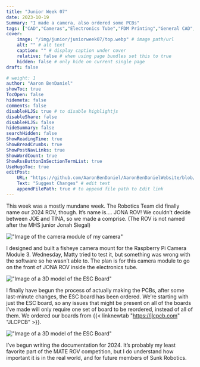 ```yaml
---
title: "Junior Week 07"
date: 2023-10-19
Summary: "I made a camera, also ordered some PCBs"
tags: ["CAD","Cameras","Electronics Tube","FDM Printing","General CAD","PCB Design","Manufacturing","Robotics Shop Blog","Sunk Robotics"]
cover:
    image: "/img/junior/juniorweek07/top.webp" # image path/url
    alt: "" # alt text
    caption: "" # display caption under cover
    relative: false # when using page bundles set this to true
    hidden: false # only hide on current single page
draft: false

# weight: 1
author: "Aaron BenDaniel"
showToc: true
TocOpen: false
hidemeta: false
comments: false
disableHLJS: true # to disable highlightjs
disableShare: false
disableHLJS: false
hideSummary: false
searchHidden: false
ShowReadingTime: true
ShowBreadCrumbs: true
ShowPostNavLinks: true
ShowWordCount: true
ShowRssButtonInSectionTermList: true
UseHugoToc: true
editPost:
    URL: "https://github.com/AaronBenDaniel/AaronBenDanielWebsite/blob/main/content"
    Text: "Suggest Changes" # edit text
    appendFilePath: true # to append file path to Edit link
---
```


This week was a mostly mundane week. The Robotics Team did finally name our 2024 ROV, though. It’s name is…. JONA ROV! We couldn’t decide between JOE and TINA, so we made a comprise. (The ROV is not named after the MHS junior Jonah Siegal)

!["Image of the camera module of my camera"](/img/junior/juniorweek07/back.webp)

I designed and built a fisheye camera mount for the Raspberry Pi Camera Module 3. Wednesday, Matty tried to test it, but something was wrong with the software so he wasn’t able to. The plan is for this camera module to go on the front of JONA ROV inside the electronics tube.

!["Image of a 3D model of the ESC Board"](/img/junior/juniorweek07/pcb.webp)

I finally have begun the process of actually making the PCBs, after some last-minute changes, the ESC board has been ordered. We’re starting with just the ESC board, so any issues that might be present on all of the boards I’ve made will only require one set of board to be reordered, instead of all of them. We ordered our boards from {{< linknewtab "https://jlcpcb.com" "JLCPCB" >}}.

!["Image of a 3D model of the ESC Board"](/img/junior/juniorweek07/docu.png)

I’ve begun writing the documentation for 2024. It’s probably my least favorite part of the MATE ROV competition, but I do understand how important it is in the real world, and for future members of Sunk Robotics.
